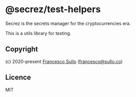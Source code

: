 # @secrez/test-helpers

Secrez is the secrets manager for the cryptocurrencies era.

This is a utils library for testing.

## Copyright

(c) 2020-present [Francesco Sullo](https://francesco.sullo.co) (<francesco@sullo.co>)

## Licence

MIT
